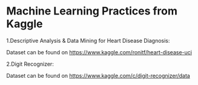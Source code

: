 # Machine Learning Practices from Kaggle 

1.Descriptive Analysis & Data Mining for Heart Disease Diagnosis:

Dataset can be found on https://www.kaggle.com/ronitf/heart-disease-uci

2.Digit Recognizer:

Dataset can be found on https://www.kaggle.com/c/digit-recognizer/data

